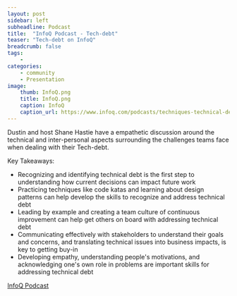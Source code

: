 ```yaml
---
layout: post
sidebar: left
subheadline: Podcast
title:  "InfoQ Podcast - Tech-debt"
teaser: "Tech-debt on InfoQ"
breadcrumb: false
tags:
    - 
categories:
    - community
    - Presentation
image:
    thumb: InfoQ.png
    title: InfoQ.png
    caption: InfoQ
    caption_url: https://www.infoq.com/podcasts/techniques-technical-debt-dustin-thostenson/
---
```


Dustin and host Shane Hastie have a empathetic discussion around the technical and inter-personal aspects surrounding the challenges teams face when dealing with their Tech-debt.   

Key Takeaways:
- Recognizing and identifying technical debt is the first step to understanding how current decisions can impact future work
- Practicing techniques like code katas and learning about design patterns can help develop the skills to recognize and address technical debt
- Leading by example and creating a team culture of continuous improvement can help get others on board with addressing technical debt
- Communicating effectively with stakeholders to understand their goals and concerns, and translating technical issues into business impacts, is key to getting buy-in
- Developing empathy, understanding people's motivations, and acknowledging one's own role in problems are important skills for addressing technical debt

<a href="https://www.infoq.com/podcasts/techniques-technical-debt-dustin-thostenson/" target='new'>InfoQ Podcast</a>